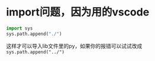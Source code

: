 # import问题，因为用的vscode
```python
import sys
sys.path.append("./")
```
这样才可以导入lib文件里的py，如果你的报错可以试试改成 `sys.path.append("../")`
